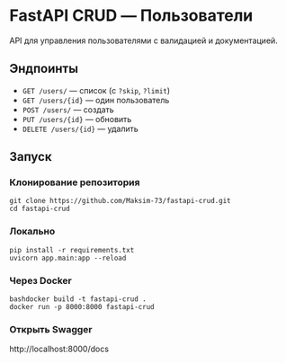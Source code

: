 # FastAPI CRUD — Пользователи

API для управления пользователями с валидацией и документацией.

## Эндпоинты
- `GET /users/` — список (с `?skip`, `?limit`)
- `GET /users/{id}` — один пользователь
- `POST /users/` — создать
- `PUT /users/{id}` — обновить
- `DELETE /users/{id}` — удалить

## Запуск

### Клонирование репозитория 
`git clone https://github.com/Maksim-73/fastapi-crud.git ` \
`cd fastapi-crud`

### Локально

`pip install -r requirements.txt` \
`uvicorn app.main:app --reload`

### Через Docker

`bashdocker build -t fastapi-crud .` \
`docker run -p 8000:8000 fastapi-crud`

### Открыть Swagger

http://localhost:8000/docs
